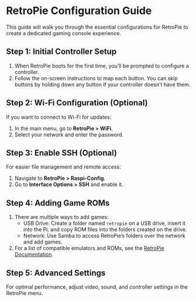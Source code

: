 # RetroPie Configuration Guide

This guide will walk you through the essential configurations for RetroPie to create a dedicated gaming console experience.

## Step 1: Initial Controller Setup
1. When RetroPie boots for the first time, you’ll be prompted to configure a controller.
2. Follow the on-screen instructions to map each button. You can skip buttons by holding down any button if your controller doesn’t have them.

## Step 2: Wi-Fi Configuration (Optional)
If you want to connect to Wi-Fi for updates:
1. In the main menu, go to **RetroPie > WiFi**.
2. Select your network and enter the password.

## Step 3: Enable SSH (Optional)
For easier file management and remote access:
1. Navigate to **RetroPie > Raspi-Config**.
2. Go to **Interface Options > SSH** and enable it.

## Step 4: Adding Game ROMs
1. There are multiple ways to add games:
   - USB Drive: Create a folder named `retropie` on a USB drive, insert it into the Pi, and copy ROM files into the folders created on the drive.
   - Network: Use Samba to access RetroPie’s folders over the network and add games.
2. For a list of compatible emulators and ROMs, see the [RetroPie Documentation](https://retropie.org.uk/docs/).

## Step 5: Advanced Settings
For optimal performance, adjust video, sound, and controller settings in the RetroPie menu.

